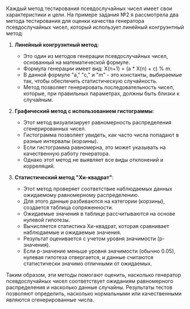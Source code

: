 Каждый метод тестирования псевдослучайных чисел имеет свои характеристики и цели. На примере задания №2 я рассмотрела два метода тестирования для оценки качества генератора псевдослучайных чисел, который использует линейный конгруэнтный метод:

1. **Линейный конгруэнтный метод**:
   - Это один из методов генерации псевдослучайных чисел, основанный на математической формуле.
   - Формула генерации имеет вид: X(n+1) = (a * X(n) + c) % m.
   - В данной формуле "a," "c," и "m" - это константы, выбираемые так, чтобы обеспечить статистическую случайность.
   - Метод позволяет генерировать последовательность чисел, которые, при правильных параметрах, должны быть близки к случайным.

2. **Графический метод с использованием гистограммы**:
   - Этот метод визуализирует равномерность распределения сгенерированных чисел.
   - Гистограмма позволяет увидеть, как часто числа попадают в разные интервалы (корзины).
   - Если гистограмма равномерна, это может указывать на качественную работу генератора.
   - Однако этот метод не выявляет все виды отклонений и корреляций.

3. **Статистический метод "Хи-квадрат"**:
   - Этот метод проверяет соответствие наблюдаемых данных ожидаемому равномерному распределению.
   - Для этого данные разбиваются на категории (корзины), создается таблица сопряженности.
   - Ожидаемые значения в таблице рассчитываются на основе нулевой гипотезы.
   - Вычисляется статистика Хи-квадрат, которая сравнивает наблюдаемые и ожидаемые значения.
   - Результат оценивается с учетом уровня значимости (p-значения).
   - Если p-значение меньше уровня значимости (обычно 0.05), нулевая гипотеза отвергается, и данные считаются статистически значимо отличными от ожидаемых.

Таким образом, эти методы помогают оценить, насколько генератор псевдослучайных чисел соответствует ожиданиям равномерного распределения и насколько данные случайны. Результаты тестов позволяют определить, насколько нормальными или качественными являются сгенерированные числа.
